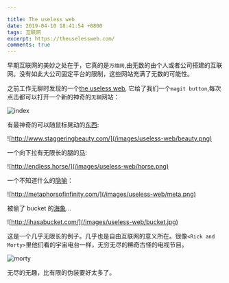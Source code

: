```yaml
---

title: The useless web
date: 2019-04-10 18:41:54 +0800
tags: 互联网
excerpt: https://theuselessweb.com/
comments: true
---
```


早期互联网的美妙之处在于，它真的是`万维网`,由无数的由个人或者公司搭建的互联网。没有如此大公司固定平台的限制，这些网站充满了无数的可能性。

之前工作无聊时发现的一个[the useless web](https://theuselessweb.com/), 它给了我们一个`magit button`,每次点击都可以打开一个新的神奇的`无聊`网站：

![index](/images/useless-web/index.png)

有最神奇的可以随鼠标晃动的[东西](http://www.staggeringbeauty.com/):

![http://www.staggeringbeauty.com/](/images/useless-web/beauty.png)

一个向下拉有无限长的腿的[马](http://endless.horse/):

![http://endless.horse/](/images/useless-web/horse.png)

一个不知道什么的[隐喻](http://metaphorsofinfinity.com/)：

![http://metaphorsofinfinity.com/](/images/useless-web/meta.png)


被偷了 bucket 的[海象](http://ihasabucket.com/)...


![http://ihasabucket.com/](/images/useless-web/bucket.jpg)


这是一个几乎无限长的例子。几乎也是自由互联网的意义所在。很像`<Rick and Morty>`里他们看的宇宙电台一样，无穷无尽的稀奇古怪的电视节目。


![morty](/images/useless-web/morty.jpg)


无尽的无趣，比有限的伪装要好太多了。






